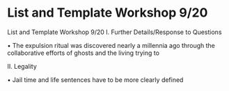 # List and Template Workshop 9/20

List and Template Workshop 9/20
I. Further Details/Response to Questions

•	The expulsion ritual was discovered nearly a millennia ago through the collaborative efforts of ghosts and the living trying to 

II. Legality

•	Jail time and life sentences have to be more clearly defined

